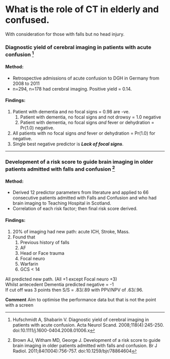 # What is the role of CT in elderly and confused.

With consideration for those with falls but no head injury.

### Diagnostic yield of cerebral imaging in patients with acute confusion [^Hufschmidt2011] 

[^Hufschmidt2011]: Hufschmidt A, Shabarin V. Diagnostic yield of cerebral imaging in patients with acute confusion. Acta Neurol Scand. 2008;118(4):245-250. doi:10.1111/j.1600-0404.2008.01006.x

#### Method:
 - Retrospective admissions of acute confusion to DGH in Germany from 2008 to 2011  
 - n=294, n=178 had cerebral imaging. Positive yield = 0.14.   
  
#### Findings:  
1. Patient with dementia and no focal signs = 0.98 are -ve.  
    1. Patient with dementia, no focal signs and not drowsy = 1.0 negative
    2. Patient with dementia, no focal signs *and* fever or dehydration = Pr(1.0) negative. 
2. All patients with no focal signs *and* fever or dehydration = Pr(1.0) for negative. 
3. Single best negative predictor is ***Lack of focal signs***.

---

### Development of a risk score to guide brain imaging in older patients admitted with falls and confusion [^Brown2011]

[^Brown2011]: Brown AJ, Witham MD, George J. Development of a risk score to guide brain imaging in older patients admitted with falls and confusion. Br J Radiol. 2011;84(1004):756-757. doi:10.1259/bjr/78864604

#### Method:  
- Derived 12 predictor parameters from literature and applied to 66 consecutive patients admitted with Falls and Confusion and who had brain imaging to Teaching Hospital in Scotland. 
- Correlation of each risk factor; then final risk score derived. 

#### Findings: 
1. 20% of imaging had new path: acute ICH, Stroke, Mass. 
2. Found that
    1. Previous history of falls
    2. AF
    3. Head or Face trauma
    4. Focal neuro
    5. Warfarin 
    6. GCS < 14   

All predicted new path. (All +1 except Focal neuro +3)  
Whilst antecedent Dementia predicted negative = -1   
If cut off was 3 points then S/S = .83/.89 with PPV/NPV of .63/.96.  

**Comment**
Aim to optimise the performance data but that is not the point with a screen 
